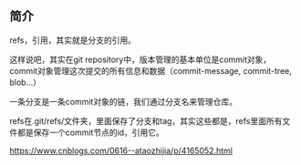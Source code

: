 ## 简介

refs，引用，其实就是分支的引用。

这样说吧，其实在git repository中，版本管理的基本单位是commit对象，commit对象管理这次提交的所有信息和数据（commit-message, commit-tree, blob...）

一条分支是一条commit对象的链，我们通过分支名来管理仓库。

refs在.git/refs/文件夹，里面保存了分支和tag，其实这些都是，refs里面所有文件都是保存一个commit节点的id，引用它。






https://www.cnblogs.com/0616--ataozhijia/p/4165052.html